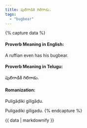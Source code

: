```yaml
---
title: పులిగాడికి గిలిగాడు.
tags:
  - "bugbear"
---
```


{% capture data %}
#### Proverb Meaning in English:
A ruffian even has his bugbear.

#### Proverb Meaning in Telugu:
పులిగాడికి గిలిగాడు.

#### Romanization:
Puligāḍiki giligāḍu.

Puligadiki giligadu.
{% endcapture %}

{{ data | markdownify }}

